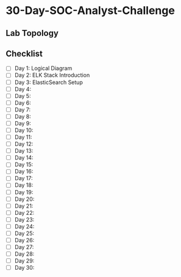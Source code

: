 # 30-Day-SOC-Analyst-Challenge
 
## Lab Topology

## Checklist
- [ ] Day 1: Logical Diagram
- [ ] Day 2: ELK Stack Introduction
- [ ] Day 3: ElasticSearch Setup
- [ ] Day 4: 
- [ ] Day 5:
- [ ] Day 6: 
- [ ] Day 7: 
- [ ] Day 8:
- [ ] Day 9:
- [ ] Day 10:
- [ ] Day 11:
- [ ] Day 12:
- [ ] Day 13:
- [ ] Day 14:
- [ ] Day 15:
- [ ] Day 16:
- [ ] Day 17:
- [ ] Day 18:
- [ ] Day 19:
- [ ] Day 20:
- [ ] Day 21:
- [ ] Day 22:
- [ ] Day 23:
- [ ] Day 24:
- [ ] Day 25:
- [ ] Day 26:
- [ ] Day 27:
- [ ] Day 28:
- [ ] Day 29:
- [ ] Day 30: 